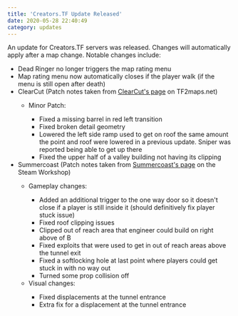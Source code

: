 ```yaml
---
title: 'Creators.TF Update Released'
date: 2020-05-28 22:40:49
category: updates
---
```


<p>An update for Creators.TF servers was released. Changes will automatically apply after a map change. Notable changes include:</p>
<ul>
	<li>Dead Ringer no longer triggers the map rating menu</li>
	<li>Map rating menu now automatically closes if the player walk (if the menu is still open after death)</li>
	<li>ClearCut (Patch notes taken from <a href="https://tf2maps.net/downloads/clearcut.5682/update?update=24296" target="_blank">ClearCut's page</a> on TF2maps.net)</li>
	<ul>
		<li>Minor Patch:</li>
		<ul>
			<li>Fixed a missing barrel in red left transition</li>
			<li>Fixed broken detail geometry</li>
			<li>Lowered the left side ramp used to get on roof the same amount the point and roof were lowered in a previous update. Sniper was reported being able to get up there</li>
			<li>Fixed the upper half of a valley building not having its clipping</li>
		</ul>
	</ul>
	<li>Summercoast (Patch notes taken from <a href="https://steamcommunity.com/sharedfiles/filedetails/changelog/1761528829" target="_blank">Summercoast's page</a> on the Steam Workshop)</li>
	<ul>
		<li>Gameplay changes:</li>
		<ul>
			<li>Added an additional trigger to the one way door so it doesn't close if a player is still inside it (should definitively fix player stuck issue)</li>
			<li>Fixed roof clipping issues</li>
			<li>Clipped out of reach area that engineer could build on right above of B</li>
			<li>Fixed exploits that were used to get in out of reach areas above the tunnel exit</li>
			<li>Fixed a softlocking hole at last point where players could get stuck in with no way out</li>
			<li>Turned some prop collision off</li>
		</ul>
		<li>Visual changes:</li>
		<ul>
			<li>Fixed displacements at the tunnel entrance</li>
			<li>Extra fix for a displacement at the tunnel entrance</li>
		</ul>
	</ul>
</ul>
